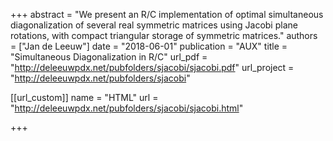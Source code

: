 +++
abstract = "We present an R/C implementation of optimal simultaneous diagonalization of several real symmetric matrices using Jacobi plane rotations, with compact triangular storage of symmetric matrices."
authors = ["Jan de Leeuw"]
date = "2018-06-01"
publication = "AUX"
title = "Simultaneous Diagonalization in R/C"
url_pdf = "http://deleeuwpdx.net/pubfolders/sjacobi/sjacobi.pdf"
url_project = "http://deleeuwpdx.net/pubfolders/sjacobi"


[[url_custom]]
name = "HTML"
url = "http://deleeuwpdx.net/pubfolders/sjacobi/sjacobi.html"

+++

